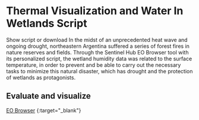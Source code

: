# Thermal Visualization and Water In Wetlands Script 

Show script or download
 In the midst of an unprecedented heat wave and ongoing drought, northeastern Argentina suffered a series of forest fires in nature reserves and fields. Through the Sentinel Hub EO Browser tool with its personalized script, the wetland humidity data was related to the surface temperature, in order to prevent and be able to carry out the necessary tasks to minimize this natural disaster, which has drought and the protection of wetlands as protagonists.  
 
 ## Evaluate and visualize
 
[EO Browser](https://sentinelshare.page.link/bjQi) {:target="_blank"}
